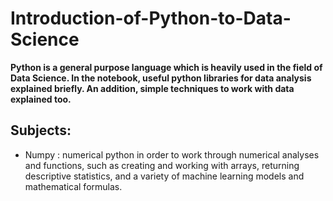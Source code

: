 # Introduction-of-Python-to-Data-Science

**Python is a general purpose language which is heavily used in the field of Data Science. In the notebook, useful python libraries for data analysis explained briefly. An addition, simple techniques to work with data explained too.**

## Subjects:
- Numpy : numerical python
  in order to work through numerical analyses and functions, such as creating and working with arrays, returning descriptive statistics, and a variety of machine learning models      and mathematical formulas.
